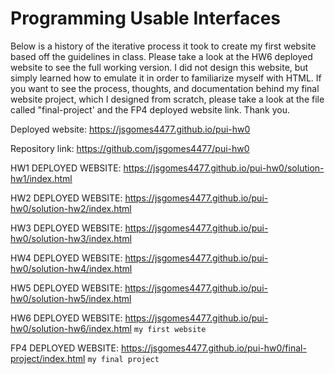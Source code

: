 # Programming Usable Interfaces

Below is a history of the iterative process it took to create my first website based off the guidelines in class. Please take a look at the HW6 deployed website to see the full working version. I did not design this website, but simply learned how to emulate it in order to familiarize myself with HTML. If you want to see the process, thoughts, and documentation behind my final website project, which I designed from scratch, please take a look at the file called "final-project' and the FP4 deployed website link. Thank you.

Deployed website: https://jsgomes4477.github.io/pui-hw0

Repository link: https://github.com/jsgomes4477/pui-hw0

HW1 DEPLOYED WEBSITE: https://jsgomes4477.github.io/pui-hw0/solution-hw1/index.html

HW2 DEPLOYED WEBSITE: https://jsgomes4477.github.io/pui-hw0/solution-hw2/index.html

HW3 DEPLOYED WEBSITE:  https://jsgomes4477.github.io/pui-hw0/solution-hw3/index.html

HW4 DEPLOYED WEBSITE: https://jsgomes4477.github.io/pui-hw0/solution-hw4/index.html

HW5 DEPLOYED WEBSITE: https://jsgomes4477.github.io/pui-hw0/solution-hw5/index.html

HW6 DEPLOYED WEBSITE: https://jsgomes4477.github.io/pui-hw0/solution-hw6/index.html `my first website`

FP4 DEPLOYED WEBSITE: https://jsgomes4477.github.io/pui-hw0/final-project/index.html `my final project`
